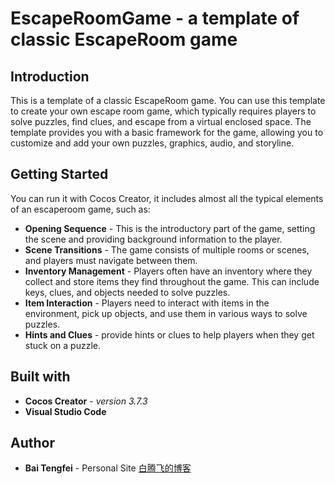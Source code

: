# EscapeRoomGame - a template of classic EscapeRoom game
## Introduction
This is a template of a classic EscapeRoom game.
You can use this template to create your own escape room game, which typically requires players to solve puzzles, find clues, and escape from a virtual enclosed space. The template provides you with a basic framework for the game, allowing you to customize and add your own puzzles, graphics, audio, and storyline.

## Getting Started
You can run it with Cocos Creator, it includes almost all the typical elements of an escaperoom game, such as:
* **Opening Sequence** - This is the introductory part of the game, setting the scene and providing background information to the player.
* **Scene Transitions** - The game consists of multiple rooms or scenes, and players must navigate between them.
* **Inventory Management** - Players often have an inventory where they collect and store items they find throughout the game. This can include keys, clues, and objects needed to solve puzzles.
* **Item Interaction** - Players need to interact with items in the environment, pick up objects, and use them in various ways to solve puzzles.
* **Hints and Clues** - provide hints or clues to help players when they get stuck on a puzzle.

## Built with
* **Cocos Creator** - _version 3.7.3_
* **Visual Studio Code**

## Author
* **Bai Tengfei** - Personal Site
[白腾飞的博客](www.baitengfei.com)